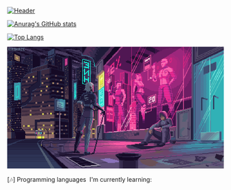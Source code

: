 [![Header](https://github.com/plzZarbotay/plzZarbotay/blob/main/assets/%D0%91%D0%B5%D0%B7%20%D0%BD%D0%B0%D0%B7%D0%B2%D0%B0%D0%BD%D0%B8%D1%8F.gif)](https://github.com/plzZarbotay)

[![Anurag's GitHub stats](https://github-readme-stats.vercel.app/api?username=plzZarBotay&theme=jolly&show_icons=true)](https://github.com/anuraghazra/github-readme-stats)

[![Top Langs](https://github-readme-stats.vercel.app/api/top-langs/?username=plzZarbotay&theme=jolly&layout=compact)](https://github.com/anuraghazra/github-readme-stats)


[![Header](https://github.com/plzZarbotay/plzZarbotay/blob/main/assets/df661b213ee05573007418bcd5cca532.gif)](https://github.com/plzZarbotay)


[🎶] Programming languages ​ I'm currently learning:
